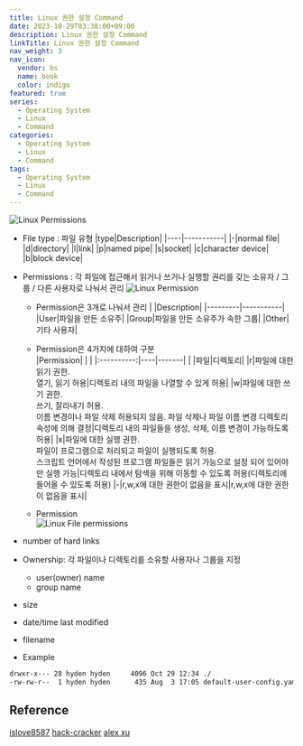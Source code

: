 ```yaml
---
title: Linux 권한 설정 Command
date: 2023-10-29T03:38:00+09:00
description: Linux 권한 설정 Command
linkTitle: Linux 권한 설정 Command
nav_weight: 3
nav_icon:
  vendor: bs
  name: book
  color: indigo
featured: true
series:
  - Operating System
  - Linux
  - Command
categories:
  - Operating System
  - Linux
  - Command
tags:
  - Operating System
  - Linux
  - Command
---
```


![Linux Permissions](/images/docs/os/linux-permissions.jpg#center)

- File type : 파일 유형
  |type|Description|
  |----|-----------|
  |-|normal file|
  |d|directory|
  |l|link|
  |p|named pipe|
  |s|socket|
  |c|character device|
  |b|block device|

- Permissions : 각 파일에 접근해서 읽거나 쓰거나 실행할 권리를 갖는 소유자 / 그룹 / 다른 사용자로 나눠서 관리
  ![Linux Permission](/images/docs/os/Files-permissions-and-ownership-basics-in-Linux.png)

  - Permission은 3개로 나눠서 관리
    | |Description|
    |---------|-----------|
    |User|파일을 만든 소유주|
    |Group|파일을 만든 소유주가 속한 그룹|
    |Other|기타 사용자|

  - Permission은 4가지에 대하여 구분\
    |Permission| | |
    |:----------:|----|-------|
    | |파일|디렉토리|
    |r|파일에 대한 읽기 권한.</br>열기, 읽기 허용|디렉토리 내의 파일을 나열할 수 있게 허용|
    |w|파일에 대한 쓰기 권한.</br>쓰기, 잘라내기 허용.</br>이름 변경이나 파일 삭제 허용되지 않음. 파일 삭제나 파일 이름 변경 디렉토리 속성에 의해 결정|디렉토리 내의 파일들을 생성, 삭제, 이름 변경이 가능하도록 허용|
    |x|파일에 대한 실행 권한.</br>파일이 프로그램으로 처리되고 파일이 실행되도록 허용.</br>스크립트 언어에서 작성된 프로그램 파일들은 읽기 가능으로 설정 되어 있어야만 실행 가능|디렉토리 내에서 탐색을 위해 이동할 수 있도록 허용(디렉토리에 들어올 수 있도록 허용)
    |-|r,w,x에 대한 권한이 없음을 표시|r,w,x에 대한 권한이 없음을 표시|

  - Permission\
    ![Linux File permissions](/images/docs/os/linux-file-permissions.jpg?width=512px)

- number of hard links

- Ownership: 각 파일이나 디렉토리를 소유할 사용자나 그룹을 지정

  - user(owner) name
  - group name

- size

- date/time last modified

- filename

- Example

```bash
drwxr-x--- 28 hyden hyden     4096 Oct 29 12:34 ./
-rw-rw-r--  1 hyden hyden      435 Aug  3 17:05 default-user-config.yaml
```

## Reference

[islove8587](https://m.blog.naver.com/islove8587/221945262618)
[hack-cracker](https://hack-cracker.tistory.com/32)
[alex xu](https://twitter.com/alexxubyte/status/1532026886359879681)
